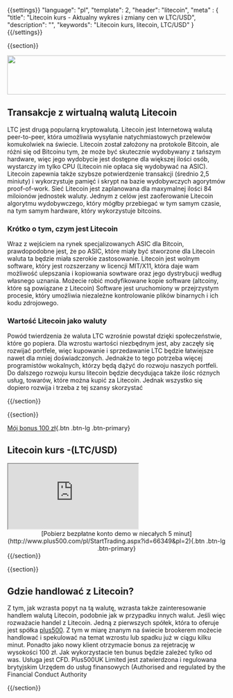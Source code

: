 {{settings}}
  "language": "pl",
  "template": 2,
  "header": "litecoin",
  "meta" : {
    "title": "Litecoin kurs - Aktualny wykres i zmiany cen w LTC/USD",
    "description": "",
    "keywords": "Litecoin kurs, litecoin, LTC/USD"
  }
{{/settings}}

{{section}}


<a href="http://serv.markets.com/promoRedirect?key=ej0xMzYxMjUzMyZsPTEzNjEyNTI4JnA9MTAxNjA%3D"  target="_blank">
 <img src="http://serv.markets.com/promoLoadDisplay?key=ej0xMzYxMjUzMyZsPTEzNjEyNTI4JnA9MTAxNjA%3D" width="728" height="90"/>
</a>

## Transakcje z wirtualną walutą Litecoin

LTC jest drugą popularną kryptowalutą. Litecoin jest Internetową walutą peer-to-peer, która umożliwia wysyłanie natychmiastowych przelewów komukolwiek na świecie. Litecoin został założony na protokole Bitcoin, ale różni się od Bitcoinu tym, że może być skutecznie wydobywany z tańszym hardware, więc jego wydobycie jest dostępne dla większej ilości osób, wystarczy im tylko CPU (Litecoin nie opłaca się wydobywać na ASIC). Litecoin zapewnia także szybsze potwierdzenie transakcji (średnio 2,5 miniuty) i wykorzystuje pamięć i skrypt na bazie wydobywczych agorytmów proof-of-work. Sieć Litecoin jest zaplanowana dla maxymalnej ilości 84 miloionów jednostek waluty. Jednym z celów jest zaoferowanie Litecoin algorytmu wydobywczego, który mógłby przebiegać w tym samym czasie, na tym samym hardware, który wykorzystuje bitcoins.

### Krótko o tym, czym jest Litecoin

Wraz z wejściem na rynek specjalizowanych ASIC dla Bitcoin, prawdopodobne jest, że po ASIC, które miały być stworzone dla Litecoin waluta ta będzie miała szerokie zastosowanie. Litecoin jest wolnym software, który jest rozszerzany w licencji MIT/X11, która daje wam możliwość ulepszania i kopiowania sowtware oraz jego dystrybucji według własnego uznania. Możecie robić modyfikowane kopie software (altcoiny, które są powiązane z Litecoin) Software jest  uruchomiony w przejrzystym procesie, który umożliwia niezależne kontrolowanie plików binarnych i ich kodu zdrojowego.

### Wartość Litecoin jako waluty

Powód twierdzenia że waluta LTC wzrośnie powstał dzięki społeczeństwie, które go popiera. Dla wzrostu wartości niezbędnym jest, aby zaczęły się rozwijać portfele, więc kupowanie i sprzedawanie LTC będzie łatwiejsze nawet dla mniej doświadczonych. Jednakże to tego potrzeba więcej programistów wokalnych, którzy będą dążyć do rozwoju naszych portfeli. Do dalszego rozwoju kursu litecoin będzie decydująca także ilośc róznych usług, towarów, które można kupić za Litecoin. Jednak wszystko się dopiero rozwija i trzeba z tej szansy skorzystać

{{/section}}

{{section}}

[Mój bonus 100 zł](http://www.plus500.com/pl/StartTrading.aspx?id=66349&pl=2){.btn .btn-lg .btn-primary}


## Litecoin kurs -(LTC/USD)

<div class="container kurz">
<a href="http://www.plus500.com/pl/StartTrading.aspx?id=66349&tags=Bitcoin&pl=2"></a>
<a href="http://www.plus500.com/pl/StartTrading.aspx?id=66349&tags=Bitcoin&pl=2"></a>
<iframe src="http://marketools.plus500.com/Widgets/InstrumentChartContainer?hl=pl&cty=PL&id=66349&tags=widg+chart+litecoin&pl=2&instSymb=LTCUSD"></iframe>
</div>
<center>[Pobierz bezpłatne konto demo w niecałych 5 minut](http://www.plus500.com/pl/StartTrading.aspx?id=66349&pl=2){.btn .btn-lg .btn-primary}</center>
{{/section}}

{{section}}

## Gdzie handlować z Litecoin?

Z tym, jak wzrasta popyt na tą walutę, wzrasta także zainteresowanie handlem walutą Litecoin, podobnie jak w przypadku innych walut. Jeśli więc rozważacie handel z Litecoin. Jedną z pierwszych spółek, która to oferuje jest spółka [plus500](http://www.forexsrovnavac.cz/pl/plus500). Z tym w miarę znanym na świecie brookerem możecie handlować i spekulować na temat wzrostu lub spadku już w ciągu kilku minut. Ponadto jako nowy klient otrzymacie bonus za rejetrację w wysokości 100 zł. Jak wykorzystacie ten bunus będzie zależeć tylko od was. Usługa jest CFD. Plus500UK Limited jest zatwierdzona i regulowana brytyjskim Urzędem do usług finansowych (Authorised and regulated by the Financial Conduct Authority

{{/section}}